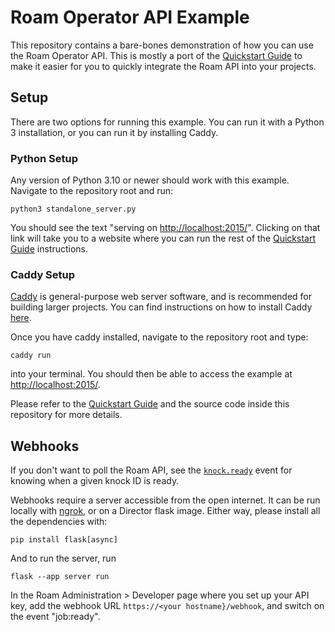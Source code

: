 # Roam Operator API Example

This repository contains a bare-bones demonstration of how you can use the Roam
Operator API. This is mostly a port of the [Quickstart Guide][1]
to make it easier for you to quickly integrate the Roam API into your projects.

## Setup

There are two options for running this example. You can run it with a Python 3
installation, or you can run it by installing Caddy.

### Python Setup

Any version of Python 3.10 or newer should work with this example. Navigate to
the repository root and run:

```
python3 standalone_server.py
```

You should see the text "serving on <http://localhost:2015/>". Clicking on that
link will take you to a website where you can run the rest of the
[Quickstart Guide][1] instructions.

### Caddy Setup

[Caddy](https://caddyserver.com/) is general-purpose web server software, and
is recommended for building larger projects. You can find instructions on how
to install Caddy [here](https://caddyserver.com/docs/install).

Once you have caddy installed, navigate to the repository root and type:

```
caddy run
```

into your terminal. You should then be able to access the example at
<http://localhost:2015/>.

Please refer to the [Quickstart Guide][1] and the source code inside this
repository for more details.

## Webhooks

If you don't want to poll the Roam API, see the
[`knock.ready`](https://developer.ro.am/docs/operator/knock-ready) event for
knowing when a given knock ID is ready.

Webhooks require a server accessible from the open internet. It can be run
locally with [ngrok](https://ngrok.com/), or on a Director flask image. Either
way, please install all the dependencies with:

```
pip install flask[async]
```

And to run the server, run

```
flask --app server run
```

In the Roam Administration > Developer page where you set up your API key,
add the webhook URL `https://<your hostname}/webhook`, and switch on the event
"job:ready".

[1]: https://developer.ro.am/docs/operator/operator-api-alpha#quick-start
